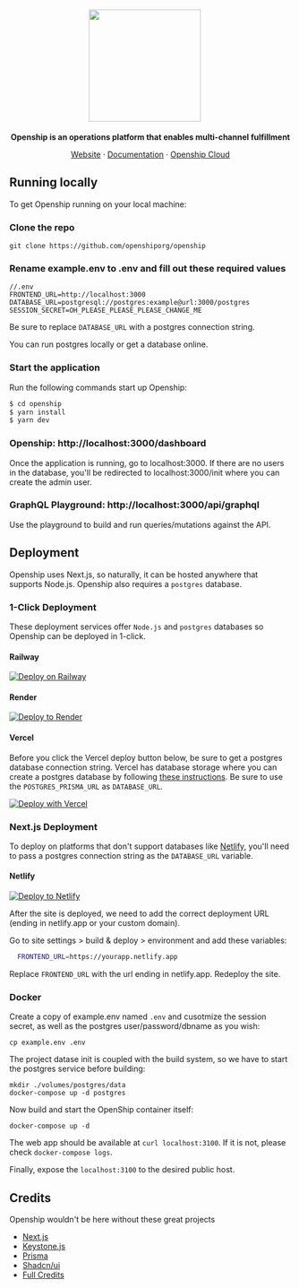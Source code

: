 <h1 align="center">
  <a href="https://openship.org">
    <img width="200px" style="margin-right: 20px" src="https://docs.openship.org/images/openship.svg">
  </a>
</h1>

<div align="center">

**Openship is an operations platform that enables multi-channel fulfillment**

[Website](https://openship.org) · [Documentation](https://docs.openship.org) · [Openship Cloud](https://openship.org/signup)

</div>

## Running locally

To get Openship running on your local machine:

### Clone the repo

```
git clone https://github.com/openshiporg/openship
```

### Rename example.env to .env and fill out these required values

```shell
//.env
FRONTEND_URL=http://localhost:3000
DATABASE_URL=postgresql://postgres:example@url:3000/postgres
SESSION_SECRET=OH_PLEASE_PLEASE_PLEASE_CHANGE_ME
```

Be sure to replace `DATABASE_URL` with a postgres connection string.

You can run postgres locally or get a database online.

### Start the application

Run the following commands start up Openship:

```js
$ cd openship
$ yarn install
$ yarn dev
```

### Openship: http://localhost:3000/dashboard

Once the application is running, go to localhost:3000. If there are no users in the database, you'll be redirected to localhost:3000/init where you can create the admin user.

### GraphQL Playground: http://localhost:3000/api/graphql

Use the playground to build and run queries/mutations against the API.

## Deployment

Openship uses Next.js, so naturally, it can be hosted anywhere that supports Node.js. Openship also requires a `postgres` database.

### 1-Click Deployment

These deployment services offer `Node.js` and `postgres` databases so Openship can be deployed in 1-click.

#### Railway

[![Deploy on Railway](https://railway.app/button.svg)](https://railway.app/new/template/31ZaPV?referralCode=fQpsld)

#### Render

[![Deploy to Render](https://render.com/images/deploy-to-render-button.svg)](https://render.com/deploy?repo=https://github.com/openshiporg/openship)

#### Vercel

Before you click the Vercel deploy button below, be sure to get a postgres database connection string. Vercel has database storage where you can create a postgres database by following [these instructions](https://vercel.com/docs/storage/vercel-postgres/quickstart#create-a-postgres-database). Be sure to use the `POSTGRES_PRISMA_URL` as `DATABASE_URL`.

[![Deploy with Vercel](https://vercel.com/button)](https://vercel.com/new/clone?repository-url=https%3A%2F%2Fgithub.com%2Fopenshiporg%2Fopenship&env=SESSION_SECRET,FRONTEND_URL,DATABASE_URL&envDescription=A%20postgres%20connection%20string%20is%20used%20for%20DATABASE_URL)

### Next.js Deployment

To deploy on platforms that don't support databases like [Netlify](https://netlify.com), you'll need to pass a postgres connection string as the `DATABASE_URL` variable.

#### Netlify

[![Deploy to Netlify](https://www.netlify.com/img/deploy/button.svg)](https://app.netlify.com/start/deploy?repository=https://github.com/openshiporg/openship#FRONTEND_URL=https://yourapp.netlify.app&DATABASE_URL=postgresql://postgres:example@url:3000/postgres&SESSION_SECRET=OH_PLEASE_PLEASE_PLEASE_CHANGE_ME)

After the site is deployed, we need to add the correct deployment URL (ending in netlify.app or your custom domain).

Go to site settings > build & deploy > environment and add these variables:

```bash
  FRONTEND_URL=https://yourapp.netlify.app
```

Replace `FRONTEND_URL` with the url ending in netlify.app. Redeploy the site.

### Docker

Create a copy of example.env named `.env` and cusotmize the session secret, as well as the postgres user/password/dbname as you wish:

```
cp example.env .env
```

The project datase init is coupled with the build system, so we have to start the postgres service before building:

```
mkdir ./volumes/postgres/data
docker-compose up -d postgres
```

Now build and start the OpenShip container itself:
```
docker-compose up -d
```

The web app should be available at `curl localhost:3100`. If it is not, please check `docker-compose logs`.

Finally, expose the `localhost:3100` to the desired public host.

## Credits

Openship wouldn't be here without these great projects

- [Next.js](https://nextjs.org/)
- [Keystone.js](https://keystonejs.com/)
- [Prisma](https://prisma.io/)
- [Shadcn/ui](https://mantine.dev/)
- [Full Credits](https://github.com/openshiporg/openship/blob/main/package.json)
